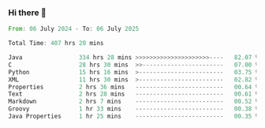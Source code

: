 ### Hi there 👋

<!--
**luoxuanzao/luoxuanzao** is a ✨ _special_ ✨ repository because its `README.md` (this file) appears on your GitHub profile.

Here are some ideas to get you started:

- 🔭 I’m currently working on ...
- 🌱 I’m currently learning ...
- 👯 I’m looking to collaborate on ...
- 🤔 I’m looking for help with ...
- 💬 Ask me about ...
- 📫 How to reach me: ...
- 😄 Pronouns: ...
- ⚡ Fun fact: ...
-->

<!--START_SECTION:waka-->

```rust
From: 06 July 2024 - To: 06 July 2025

Total Time: 407 hrs 20 mins

Java                334 hrs 28 mins >>>>>>>>>>>>>>>>>>>>>----   82.07 %
C                   28 hrs 30 mins  >>-----------------------   07.00 %
Python              15 hrs 16 mins  >------------------------   03.75 %
XML                 11 hrs 30 mins  >------------------------   02.82 %
Properties          2 hrs 36 mins   -------------------------   00.64 %
Text                2 hrs 28 mins   -------------------------   00.61 %
Markdown            2 hrs 7 mins    -------------------------   00.52 %
Groovy              1 hr 33 mins    -------------------------   00.38 %
Java Properties     1 hr 25 mins    -------------------------   00.35 %
```

<!--END_SECTION:waka-->